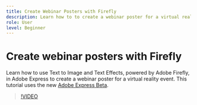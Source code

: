 ```yaml
---
title: Create Webinar Posters with Firefly
description: Learn how to to create a webinar poster for a virtual reality event
role: User
level: Beginner
---
```

# Create webinar posters with Firefly

Learn how to use Text to Image and Text Effects, powered by Adobe Firefly, in Adobe Express to create a webinar poster for a virtual reality event. This tutorial uses the new [Adobe Express Beta](https://www.adobe.com/express/).

>[!VIDEO](https://video.tv.adobe.com/v/3420810?quality=12&learn=on&hidetitle=true)